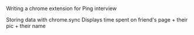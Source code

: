 Writing a chrome extension for Ping interview

Storing data with chrome.sync
Displays time spent on friend's page + their pic + their name
